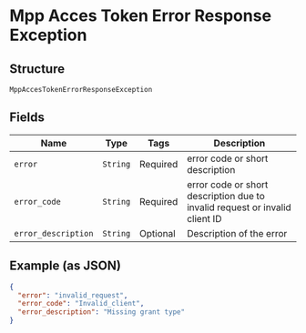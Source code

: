 
# Mpp Acces Token Error Response Exception

## Structure

`MppAccesTokenErrorResponseException`

## Fields

| Name | Type | Tags | Description |
|  --- | --- | --- | --- |
| `error` | `String` | Required | error code or short description |
| `error_code` | `String` | Required | error code or short description due to invalid request or invalid client ID |
| `error_description` | `String` | Optional | Description of the error |

## Example (as JSON)

```json
{
  "error": "invalid_request",
  "error_code": "Invalid_client",
  "error_description": "Missing grant type"
}
```


